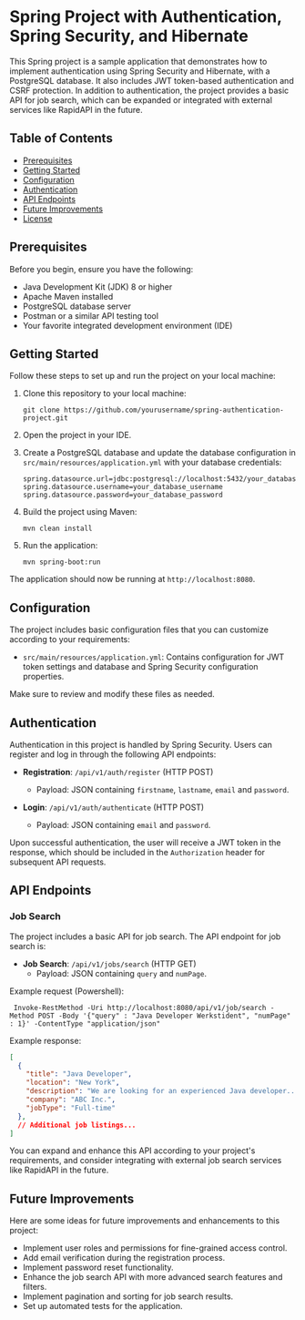 # Spring Project with Authentication, Spring Security, and Hibernate

This Spring project is a sample application that demonstrates how to implement authentication using Spring Security and Hibernate, with a PostgreSQL database. It also includes JWT token-based authentication and CSRF protection. In addition to authentication, the project provides a basic API for job search, which can be expanded or integrated with external services like RapidAPI in the future.

## Table of Contents

- [Prerequisites](#prerequisites)
- [Getting Started](#getting-started)
- [Configuration](#configuration)
- [Authentication](#authentication)
- [API Endpoints](#api-endpoints)
- [Future Improvements](#future-improvements)
- [License](#license)

## Prerequisites

Before you begin, ensure you have the following:

- Java Development Kit (JDK) 8 or higher
- Apache Maven installed
- PostgreSQL database server
- Postman or a similar API testing tool
- Your favorite integrated development environment (IDE)

## Getting Started

Follow these steps to set up and run the project on your local machine:

1. Clone this repository to your local machine:

   ```shell
   git clone https://github.com/yourusername/spring-authentication-project.git
   ```

2. Open the project in your IDE.

3. Create a PostgreSQL database and update the database configuration in `src/main/resources/application.yml` with your database credentials:


   ```properties
   spring.datasource.url=jdbc:postgresql://localhost:5432/your_database_name
   spring.datasource.username=your_database_username
   spring.datasource.password=your_database_password
   ```

4. Build the project using Maven:

   ```shell
   mvn clean install
   ```

5. Run the application:

   ```shell
   mvn spring-boot:run
   ```

The application should now be running at `http://localhost:8080`.

## Configuration

The project includes basic configuration files that you can customize according to your requirements:

- `src/main/resources/application.yml`: Contains configuration for JWT token settings and  database and Spring Security configuration properties.

Make sure to review and modify these files as needed.

## Authentication

Authentication in this project is handled by Spring Security. Users can register and log in through the following API endpoints:

- **Registration**: `/api/v1/auth/register` (HTTP POST)
  - Payload: JSON containing `firstname`, `lastname`, `email` and `password`.

- **Login**: `/api/v1/auth/authenticate` (HTTP POST)
  - Payload: JSON containing `email` and `password`.

Upon successful authentication, the user will receive a JWT token in the response, which should be included in the `Authorization` header for subsequent API requests.

## API Endpoints

### Job Search

The project includes a basic API for job search. The API endpoint for job search is:

- **Job Search**: `/api/v1/jobs/search` (HTTP GET)
  - Payload: JSON containing `query` and `numPage`.

Example request (Powershell):

```http
 Invoke-RestMethod -Uri http://localhost:8080/api/v1/job/search -Method POST -Body '{"query" : "Java Developer Werkstident", "numPage" : 1}' -ContentType "application/json"

```

Example response:

```json
[
  {
    "title": "Java Developer",
    "location": "New York",
    "description": "We are looking for an experienced Java developer...",
    "company": "ABC Inc.",
    "jobType": "Full-time"
  },
  // Additional job listings...
]
```

You can expand and enhance this API according to your project's requirements, and consider integrating with external job search services like RapidAPI in the future.

## Future Improvements

Here are some ideas for future improvements and enhancements to this project:

- Implement user roles and permissions for fine-grained access control.
- Add email verification during the registration process.
- Implement password reset functionality.
- Enhance the job search API with more advanced search features and filters.
- Implement pagination and sorting for job search results.
- Set up automated tests for the application.

